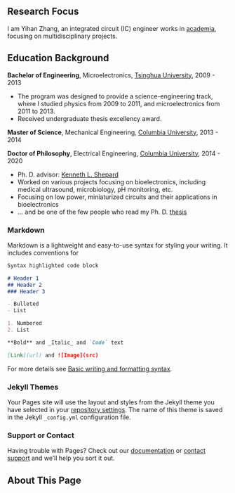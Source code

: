 ## Research Focus

I am Yihan Zhang, an integrated circuit (IC) engineer works in [academia](https://scholar.google.com/citations?user=WfKytL8AAAAJ&hl=en), focusing on multidisciplinary projects. 

## Education Background

**Bachelor of Engineering**, Microelectronics, [Tsinghua University](https://www.tsinghua.edu.cn), 2009 - 2013
- The program was designed to provide a science-engineering track, where I studied physics from 2009 to 2011, and microelectronics from 2011 to 2013.
- Received undergraduate thesis excellency award.

**Master of Science**, Mechanical Engineering, [Columbia University](https://www.columbia.edu), 2013 - 2014

**Doctor of Philosophy**, Electrical Engineering, [Columbia University](https://www.columbia.edu), 2014 - 2020
- Ph. D. advisor: [Kenneth L. Shepard](https://bioee.ee.columbia.edu/people/ken-shepard)
- Worked on various projects focusing on bioelectronics, including medical ultrasound, microbiology, pH monitoring, etc.
- Focusing on low power, miniaturized circuits and their applications in bioelectronics
- ... and be one of the few people who read my Ph. D. [thesis](https://academiccommons.columbia.edu/doi/10.7916/d8-dbt7-zc49/download)

### Markdown

Markdown is a lightweight and easy-to-use syntax for styling your writing. It includes conventions for

```markdown
Syntax highlighted code block

# Header 1
## Header 2
### Header 3

- Bulleted
- List

1. Numbered
2. List

**Bold** and _Italic_ and `Code` text

[Link](url) and ![Image](src)
```

For more details see [Basic writing and formatting syntax](https://docs.github.com/en/github/writing-on-github/getting-started-with-writing-and-formatting-on-github/basic-writing-and-formatting-syntax).

### Jekyll Themes

Your Pages site will use the layout and styles from the Jekyll theme you have selected in your [repository settings](https://github.com/Shironofenny/PublicPage/settings/pages). The name of this theme is saved in the Jekyll `_config.yml` configuration file.

### Support or Contact

Having trouble with Pages? Check out our [documentation](https://docs.github.com/categories/github-pages-basics/) or [contact support](https://support.github.com/contact) and we’ll help you sort it out.

## About This Page


